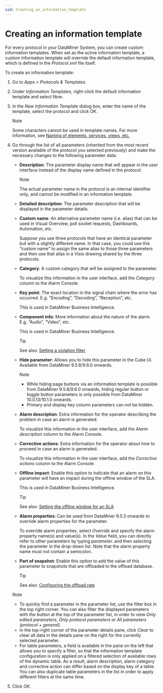 ```yaml
---
uid: Creating_an_information_template
---
```


# Creating an information template

For every protocol in your DataMiner System, you can create custom information templates. When set as the active information template, a custom information template will override the default information template, which is defined in the *Protocol.xml* file itself.

To create an information template:

1. Go to *Apps* > *Protocols & Templates*.

1. Under *Information Templates*, right-click the default information template and select *New*.

1. In the *New Information Template* dialog box, enter the name of the template, select the protocol and click *OK*.

   > [!NOTE]
   > Some characters cannot be used in template names. For more information, see [Naming of elements, services, views, etc.](xref:NamingConventions#naming-of-elements-services-views-etc)

1. Go through the list of all parameters (inherited from the most recent version available of the protocol you selected previously) and make the necessary changes to the following parameter data:

   - **Description**: The parameter display name that will appear in the user interface instead of the display name defined in the protocol.

     > [!NOTE]
     > The actual parameter name in the protocol is an internal identifier only, and cannot be modified in an information template.

   - **Detailed description**: The parameter description that will be displayed in the parameter details.

   - **Custom name**: An alternative parameter name (i.e. alias) that can be used in Visual Overview, poll socket requests, Dashboards, Automation, etc.

     Suppose you use three protocols that have an identical parameter but with a slightly different name. In that case, you could use this “custom name” to assign the same alias to those three parameters and then use that alias in a Visio drawing shared by the three protocols.

   - **Category**: A custom category that will be assigned to the parameter.

     To visualize this information in the user interface, add the *Category* column to the Alarm Console.

   - **Key point**: The exact location in the signal chain where the error has occurred. E.g. “Encoding”, “Decoding”, “Reception”, etc.

     This is used in DataMiner Business Intelligence.

   - **Component info**: More information about the nature of the alarm. E.g. “Audio”, “Video”, etc.

     This is used in DataMiner Business Intelligence.

     > [!TIP]
     > See also: [Setting a violation filter](xref:Configuring_the_alarm_settings_for_an_SLA#setting-a-violation-filter)

   - **Hide parameter:** Allows you to hide this parameter in the Cube UI. Available from DataMiner 9.5.6/9.6.0 onwards.

     > [!NOTE]
     > - While hiding page buttons via an information template is possible from DataMiner 9.5.6/9.6.0 onwards, hiding regular button or toggle button parameters is only possible from DataMiner 10.0.13/10.1.0 onwards.
     > - Primary and display key column parameters can not be hidden.

   - **Alarm description**: Extra information for the operator describing the problem in case an alarm is generated.

     To visualize this information in the user interface, add the *Alarm description* column to the Alarm Console.

   - **Corrective actions**: Extra information for the operator about how to proceed in case an alarm is generated.

     To visualize this information in the user interface, add the *Corrective actions* column to the Alarm Console.

   - **Offline impact**: Enable this option to indicate that an alarm on this parameter will have an impact during the offline window of the SLA.

     This is used in DataMiner Business Intelligence.

     > [!TIP]
     > See also: [Setting the offline window for an SLA](xref:Setting_the_offline_window_for_an_SLA)

   - **Alarm properties**: Can be used from DataMiner 9.5.3 onwards to override alarm properties for the parameter.

     To override alarm properties, select *Override* and specify the alarm property name(s) and value(s). In the *Value* field, you can directly refer to other parameters by typing *parameter.* and then selecting the parameter in the drop-down list. Note that the alarm property name must not contain a semicolon.

   - **Part of snapshot**: Enable this option to add the value of this parameter to snapshots that are offloaded to the offload database.

     > [!TIP]
     > See also: [Configuring the offload rate](xref:Configuring_data_offloads#configuring-the-offload-rate)

    > [!NOTE]
    >
    > - To quickly find a parameter in the parameter list, use the filter box in the top right corner. You can also filter the displayed parameters with the button at the top of the parameter list, in order to view *Only edited parameters*, *Only protocol parameters* or *All parameters (protocol + general)*.
    > - In the top-right corner of the parameter details pane, click *Clear* to clear all data in the details pane on the right for the currently selected parameter.
    > - For table parameters, a field is available in the pane on the left that allows you to specify a filter, so that the information template configuration is only applied on a filtered selection of available rows of the dynamic table. As a result, alarm description, alarm category and corrective action can differ based on the display key of a table. You can also duplicate table parameters in the list in order to apply different filters at the same time.

1. Click *OK*.
